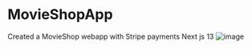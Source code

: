 # MovieShopApp
Created a MovieShop webapp with Stripe payments
Next js 13
![image](https://github.com/Giorgiod91/MovieShopApp/assets/109972616/98ed24be-51b1-4814-aa53-b696e5a4a9b1)
